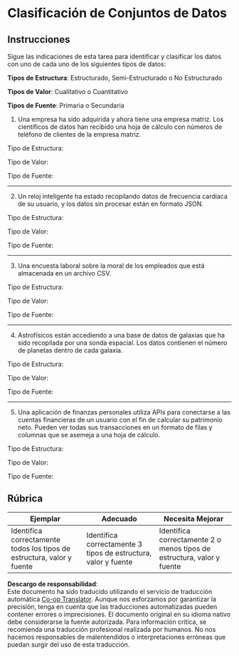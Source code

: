 <!--
CO_OP_TRANSLATOR_METADATA:
{
  "original_hash": "2e5cacb967c1e9dfd07809bfc441a0b4",
  "translation_date": "2025-08-24T00:02:48+00:00",
  "source_file": "1-Introduction/03-defining-data/assignment.md",
  "language_code": "es"
}
-->
# Clasificación de Conjuntos de Datos

## Instrucciones

Sigue las indicaciones de esta tarea para identificar y clasificar los datos con uno de cada uno de los siguientes tipos de datos:

**Tipos de Estructura**: Estructurado, Semi-Estructurado o No Estructurado

**Tipos de Valor**: Cualitativo o Cuantitativo 

**Tipos de Fuente**: Primaria o Secundaria

1. Una empresa ha sido adquirida y ahora tiene una empresa matriz. Los científicos de datos han recibido una hoja de cálculo con números de teléfono de clientes de la empresa matriz.

Tipo de Estructura:

Tipo de Valor: 

Tipo de Fuente: 

---

2. Un reloj inteligente ha estado recopilando datos de frecuencia cardíaca de su usuario, y los datos sin procesar están en formato JSON.

Tipo de Estructura:

Tipo de Valor: 

Tipo de Fuente: 

---

3. Una encuesta laboral sobre la moral de los empleados que está almacenada en un archivo CSV.

Tipo de Estructura:

Tipo de Valor: 

Tipo de Fuente: 

---

4. Astrofísicos están accediendo a una base de datos de galaxias que ha sido recopilada por una sonda espacial. Los datos contienen el número de planetas dentro de cada galaxia.

Tipo de Estructura:

Tipo de Valor: 

Tipo de Fuente: 

---

5. Una aplicación de finanzas personales utiliza APIs para conectarse a las cuentas financieras de un usuario con el fin de calcular su patrimonio neto. Pueden ver todas sus transacciones en un formato de filas y columnas que se asemeja a una hoja de cálculo.

Tipo de Estructura:

Tipo de Valor: 

Tipo de Fuente: 

## Rúbrica

Ejemplar | Adecuado | Necesita Mejorar
--- | --- | -- |
Identifica correctamente todos los tipos de estructura, valor y fuente |Identifica correctamente 3 tipos de estructura, valor y fuente|Identifica correctamente 2 o menos tipos de estructura, valor y fuente|

**Descargo de responsabilidad**:  
Este documento ha sido traducido utilizando el servicio de traducción automática [Co-op Translator](https://github.com/Azure/co-op-translator). Aunque nos esforzamos por garantizar la precisión, tenga en cuenta que las traducciones automatizadas pueden contener errores o imprecisiones. El documento original en su idioma nativo debe considerarse la fuente autorizada. Para información crítica, se recomienda una traducción profesional realizada por humanos. No nos hacemos responsables de malentendidos o interpretaciones erróneas que puedan surgir del uso de esta traducción.